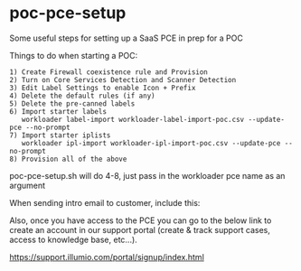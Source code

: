 # poc-pce-setup
Some useful steps for setting up a SaaS PCE in prep for a POC

Things to do when starting a POC:

	1) Create Firewall coexistence rule and Provision
	2) Turn on Core Services Detection and Scanner Detection
	3) Edit Label Settings to enable Icon + Prefix
	4) Delete the default rules (if any)
	5) Delete the pre-canned labels
	6) Import starter labels
       workloader label-import workloader-label-import-poc.csv --update-pce --no-prompt
	7) Import starter iplists
       workloader ipl-import workloader-ipl-import-poc.csv --update-pce --no-prompt
	8) Provision all of the above

poc-pce-setup.sh will do 4-8, just pass in the workloader pce name as an argument

When sending intro email to customer, include this:

Also, once you have access to the PCE you can go to the below link to create an account in our support portal (create & track support cases, access to knowledge base, etc...).

https://support.illumio.com/portal/signup/index.html
